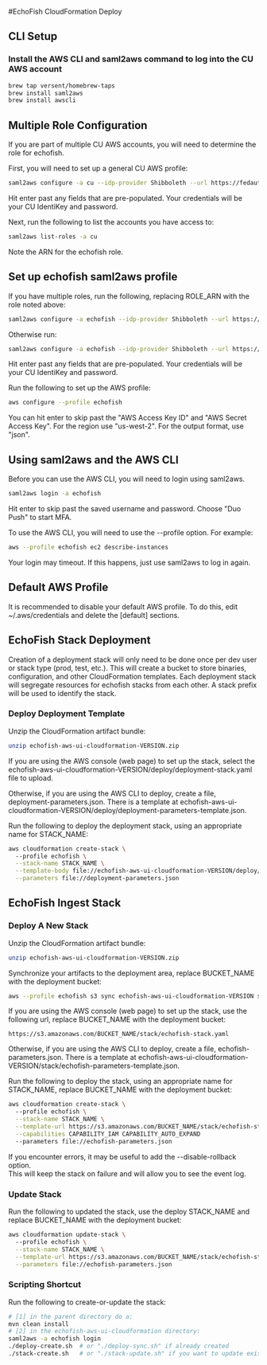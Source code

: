 #EchoFish CloudFormation Deploy

## CLI Setup

### Install the AWS CLI and saml2aws command to log into the CU AWS account
```bash
brew tap versent/homebrew-taps
brew install saml2aws
brew install awscli
```

## Multiple Role Configuration
If you are part of multiple CU AWS accounts, you will need to determine the role for echofish.

First, you will need to set up a general CU AWS profile:
```bash
saml2aws configure -a cu --idp-provider Shibboleth --url https://fedauth.colorado.edu --profile cu
```

Hit enter past any fields that are pre-populated.  Your credentials will be your CU IdentiKey and password.

Next, run the following to list the accounts you have access to:
```bash
saml2aws list-roles -a cu
```

Note the ARN for the echofish role. 

## Set up echofish saml2aws profile
If you have multiple roles, run the following, replacing ROLE_ARN with the role noted above:
```bash
saml2aws configure -a echofish --idp-provider Shibboleth --url https://fedauth.colorado.edu --profile echofish --role ROLE_ARN
```
Otherwise run:
```bash
saml2aws configure -a echofish --idp-provider Shibboleth --url https://fedauth.colorado.edu --profile echofish --region us-west-2
```
Hit enter past any fields that are pre-populated.  Your credentials will be your CU IdentiKey and password.

Run the following to set up the AWS profile:
```bash
aws configure --profile echofish
```

You can hit enter to skip past the "AWS Access Key ID" and "AWS Secret Access Key".
For the region use "us-west-2".  For the output format, use "json".

## Using saml2aws and the AWS CLI

Before you can use the AWS CLI, you will need to login using saml2aws.
```bash
saml2aws login -a echofish
```
Hit enter to skip past the saved username and password.  Choose "Duo Push" to start MFA.

To use the AWS CLI, you will need to use the --profile option.  For example:
```bash
aws --profile echofish ec2 describe-instances
```

Your login may timeout.  If this happens, just use saml2aws to log in again.

## Default AWS Profile

It is recommended to disable your default AWS profile.  To do this, edit ~/.aws/credentials and 
delete the [default] sections.


## EchoFish Stack Deployment
Creation of a deployment stack will only need to be done once per dev user or stack type (prod, test, etc.).
This will create a bucket to store binaries, configuration, and other CloudFormation templates.
Each deployment stack will segregate resources for echofish stacks from each other.  A stack prefix
will be used to identify the stack.

### Deploy Deployment Template

Unzip the CloudFormation artifact bundle:
```bash
unzip echofish-aws-ui-cloudformation-VERSION.zip
``` 

If you are using the AWS console (web page) to set up the stack, select the 
echofish-aws-ui-cloudformation-VERSION/deploy/deployment-stack.yaml file to upload.

Otherwise, if you are using the AWS CLI to deploy, create a file, deployment-parameters.json.  There is a
template at echofish-aws-ui-cloudformation-VERSION/deploy/deployment-parameters-template.json.  

Run the following to deploy the deployment stack, using an appropriate name for STACK_NAME:
```bash
aws cloudformation create-stack \ 
  --profile echofish \
  --stack-name STACK_NAME \
  --template-body file://echofish-aws-ui-cloudformation-VERSION/deploy/deployment-stack.yaml \
  --parameters file://deployment-parameters.json
```


## EchoFish Ingest Stack

### Deploy A New Stack

Unzip the CloudFormation artifact bundle:
```bash
unzip echofish-aws-ui-cloudformation-VERSION.zip
``` 

Synchronize your artifacts to the deployment area, replace BUCKET_NAME with the deployment bucket:
```bash
aws --profile echofish s3 sync echofish-aws-ui-cloudformation-VERSION s3://BUCKET_NAME/
```

If you are using the AWS console (web page) to set up the stack, use the following url, replace BUCKET_NAME with the deployment bucket:
```
https://s3.amazonaws.com/BUCKET_NAME/stack/echofish-stack.yaml
```

Otherwise, if you are using the AWS CLI to deploy, create a file, echofish-parameters.json.  There is a
template at echofish-aws-ui-cloudformation-VERSION/stack/echofish-parameters-template.json. 

Run the following to deploy the stack, using an appropriate name for STACK_NAME, replace BUCKET_NAME with the deployment bucket:
```bash
aws cloudformation create-stack \ 
  --profile echofish \
  --stack-name STACK_NAME \
  --template-url https://s3.amazonaws.com/BUCKET_NAME/stack/echofish-stack.yaml \
  --capabilities CAPABILITY_IAM CAPABILITY_AUTO_EXPAND
  --parameters file://echofish-parameters.json
```

If you encounter errors, it may be useful to add the --disable-rollback option.  
This will keep the stack on failure and will allow you to see the event log.

### Update Stack
Run the following to updated the stack, use the deploy STACK_NAME and replace BUCKET_NAME with the deployment bucket:
```bash
aws cloudformation update-stack \ 
  --profile echofish \
  --stack-name STACK_NAME \
  --template-url https://s3.amazonaws.com/BUCKET_NAME/stack/echofish-stack.yaml\
  --parameters file://echofish-parameters.json
```

### Scripting Shortcut
Run the following to create-or-update the stack:
```bash
# [1] in the parent directory do a:
mvn clean install
# [2] in the echofish-aws-ui-cloudformation directory:
saml2aws -a echofish login
./deploy-create.sh  # or "./deploy-sync.sh" if already created
./stack-create.sh   # or "./stack-update.sh" if you want to update existing stack
```
